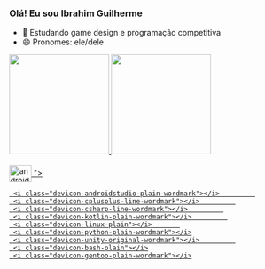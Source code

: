 ### Olá! Eu sou Ibrahim Guilherme

- 🌱 Estudando game design e programação competitiva
- 😄 Pronomes: ele/dele

<div>
     <a href="https://github.com/GuilhermeIbrahim">
     <img height="180em" src="https://github-readme-stats.vercel.app/api?username=GuilhermeIbrahim&show_icons=true&theme=dracula&include_all_commits=true&count_private=true"/>
     <img height="180em" src="https://github-readme-stats.vercel.app/api/top-langs/?username=GuilhermeIbrahim&layout=compact&langs_count=16&theme=dracula"/>
</div>

<div style="display: inline_block"><br>
     <img align="center" alt="android" height="30" width="40" src="<i class="devicon-android-plain-wordmark"></i> ">
             
     <i class="devicon-androidstudio-plain-wordmark"></i>         
     <i class="devicon-cplusplus-line-wordmark"></i>         
     <i class="devicon-csharp-line-wordmark"></i>         
     <i class="devicon-kotlin-plain-wordmark"></i>         
     <i class="devicon-linux-plain"></i>       
     <i class="devicon-python-plain-wordmark"></i>
     <i class="devicon-unity-original-wordmark"></i>         
     <i class="devicon-bash-plain"></i>
     <i class="devicon-gentoo-plain-wordmark"></i>
</div>
